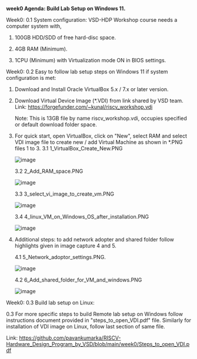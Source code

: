 **week0 Agenda: Build Lab Setup on Windows 11.**



Week0: 0.1 System configuration: VSD-HDP Workshop course needs a computer system with, 

1. 100GB HDD/SDD of free hard-disc space.

2. 4GB RAM (Minimum).

3. 1CPU (Minimum) with Virtualization mode ON in BIOS settings.


Week0: 0.2 Easy to follow lab setup steps on Windows 11 if system configuration is met:

1. Download and Install Oracle VirtualBox 5.x / 7.x or later version.

2. Download Virtual Device Image (*.VDI) from link shared by VSD team.
    Link: https://forgefunder.com/~kunal/riscv_workshop.vdi 

    Note: This is 13GB file by name riscv_workshop.vdi, occupies specified or default download folder space.

4. For quick start, open VirtualBox, click on "New", select RAM and select VDI image file to create new / add Virtual Machine as shown in *.PNG files 1 to 3.
    3.1 1_VirtualBox_Create_New.PNG

   ![image](https://github.com/pavankumarka/RISCV-Hardware_Design_Program_by_VSD/assets/22821014/bc153e0d-b5a0-41bd-8f3a-c1d5f9412f65)


    3.2 2_Add_RAM_space.PNG

   ![image](https://github.com/pavankumarka/RISCV-Hardware_Design_Program_by_VSD/assets/22821014/b75e3bd5-8adb-422c-8c81-99c21e33f3b0)


    3.3 3_select_vi_image_to_create_vm.PNG

   ![image](https://github.com/pavankumarka/RISCV-Hardware_Design_Program_by_VSD/assets/22821014/49f52b43-22c3-4944-b3c4-b635ebd129d3)

   3.4 4_linux_VM_on_Windows_OS_after_installation.PNG

   ![image](https://github.com/pavankumarka/RISCV-Hardware_Design_Program_by_VSD/assets/22821014/51c8d114-4f81-4aa4-8965-fe97282cb4e3)



5. Additional steps: to add network adopter and shared folder follow highlights given in image capture 4 and 5.

    4.1 5_Network_adoptor_settings.PNG.

   ![image](https://github.com/pavankumarka/RISCV-Hardware_Design_Program_by_VSD/assets/22821014/3cf6fab1-d0d1-4254-a35d-f95acdc07f8d)


    4.2 6_Add_shared_folder_for_VM_and_windows.PNG

   ![image](https://github.com/pavankumarka/RISCV-Hardware_Design_Program_by_VSD/assets/22821014/fe011849-63e8-492d-bdf3-e48114cd88c4)


Week0: 0.3 Build lab setup on Linux:

0.3 For more specific steps to build Remote lab setup on Windows follow instructions document provided in "steps_to_open_VDI.pdf" file. Similarly for installation of VDI image on Linux, follow last section of same file.

Link: https://github.com/pavankumarka/RISCV-Hardware_Design_Program_by_VSD/blob/main/week0/Steps_to_open_VDI.pdf 

